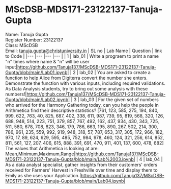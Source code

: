 # MScDSB-MDS171-23122137-Tanuja-Gupta
Name: Tanuja Gupta   
Register Number: 23122137  
Class: MScDSB   
Email: tanuja.gupta@christuniversity.in
| SL no | Lab Name | Question | link to Code |
|---    |---       |---       |---           |
| 1     | lab_01   | Write a prograem to print a name "n" times where name & "n" will be user input|https://github.com/Tanuja137/MScDSB-MDS171-23122137-Tanuja-Gupta/blob/main/Lab01.ipynb|
| 2     | lab_02   | You are asked to create a function to help Alice from Digiterra convert the number she enters. Demonstrate the function with various inputs, including required validations. As Data Analysis students, try to bring out some analysis with these numbers!|https://github.com/Tanuja137/MScDSB-MDS171-23122137-Tanuja-Gupta/blob/main/Lab02.ipynb|
| 3     | lab_03   | For the given set of numbers who arrived for the Harmony Gathering today, can you help the people in Arithmetica find their descriptive statistics? [761, 123, 585, 275, 194, 840, 999, 622, 763, 40, 825, 687, 402, 338, 611, 987, 739, 95, 819, 568, 320, 126, 688, 948, 514, 223, 751, 379, 857, 767, 492, 162, 437, 934, 430, 343, 725, 511, 580, 678, 708, 823, 346, 179, 786, 663, 195, 890, 267, 502, 214, 300, 786, 961, 235, 559, 992, 919, 948, 318, 57, 787, 653, 317, 305, 172, 966, 182, 970, 17, 89, 624, 629, 595, 485, 752, 984, 978, 460, 124, 321, 256, 614, 852, 811, 561, 127, 207, 406, 615, 888, 391, 691, 470, 911, 401, 137, 600, 478, 682] The values that Arithmetica is looking at are: Mean,Minimum,Maximum,Range|https://github.com/Tanuja137/MScDSB-MDS171-23122137-Tanuja-Gupta/blob/main/Lab%2003.ipynb|
| 4     | lab_04   | As a data analyst specialist, gather insights from their customers' orders received for Farmers' Harvest in Freshville over time and display them to Emily as she uses your Application.|https://github.com/Tanuja137/MScDSB-MDS171-23122137-Tanuja-Gupta/blob/main/Lab04.ipynb|
